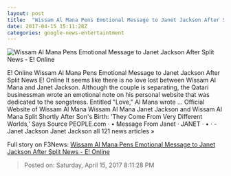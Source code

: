 ```yaml
---
layout: post
title:  "Wissam Al Mana Pens Emotional Message to Janet Jackson After Split News - E! Online"
date: 2017-04-15 15:11:28Z
categories: google-news-entertaintment
---
```


![Wissam Al Mana Pens Emotional Message to Janet Jackson After Split News - E! Online](http://akns-images.eonline.com/eol_images/Entire_Site/2017310/rs_600x600-170410112224-600.janet-jackson-assam.cm.41016.jpg?downsize=450:*&crop=450:350;left,top)

E! Online Wissam Al Mana Pens Emotional Message to Janet Jackson After Split News E! Online It seems like there is no love lost between Wissam Al Mana and Janet Jackson. Although the couple is separating, the Qatari businessman wrote an emotional note on his personal website that was dedicated to the songstress. Entitled "Love," Al Mana wrote ... Official Website of Wissam Al Mana Wissam Al Mana Janet Jackson and Wissam Al Mana Split Shortly After Son's Birth: 'They Come From Very Different Worlds,' Says Source PEOPLE.com · • Message From Janet · JANET · • · - Janet Jackson Janet Jackson all 121 news articles »


Full story on F3News: [Wissam Al Mana Pens Emotional Message to Janet Jackson After Split News - E! Online](http://www.f3nws.com/n/tnYqYE)

> Posted on: Saturday, April 15, 2017 8:11:28 PM
